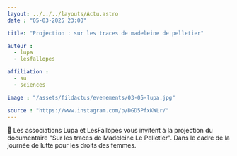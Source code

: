 ```yaml
---
layout: ../../../layouts/Actu.astro
date : "05-03-2025 23:00"

title: "Projection : sur les traces de madeleine de pelletier"

auteur :
  - lupa
  - lesfallopes

affiliation :
  - su
  - sciences

image : "/assets/fildactus/evenements/03-05-lupa.jpg"

source : "https://www.instagram.com/p/DGD5PfxKWLr/"
---
```


👵 Les associations Lupa et LesFallopes vous invitent à la projection du documentaire "Sur les traces de Madeleine Le Pelletier". Dans le cadre de la journée de lutte pour les droits des femmes.